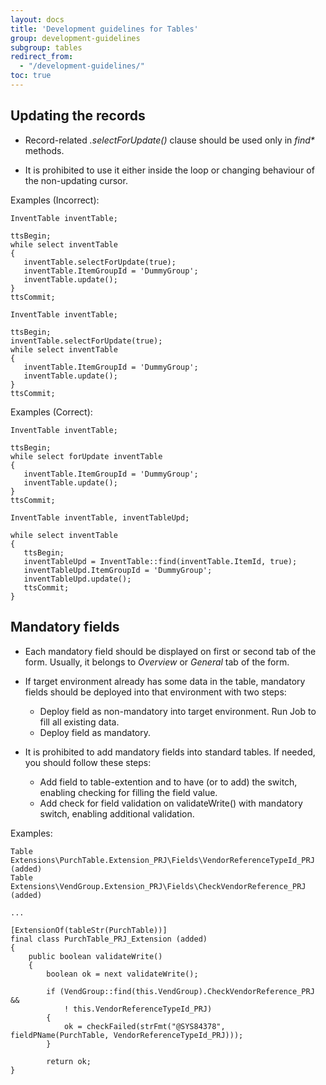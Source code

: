 ```yaml
---
layout: docs
title: 'Development guidelines for Tables'
group: development-guidelines
subgroup: tables
redirect_from:
  - "/development-guidelines/"
toc: true
---
```



## Updating the records

- Record-related _.selectForUpdate()_ clause should be used only in _find*_ methods.

- It is prohibited to use it either inside the loop or changing behaviour of the non-updating cursor.

Examples (Incorrect):

```
InventTable inventTable;

ttsBegin;
while select inventTable
{
   inventTable.selectForUpdate(true);
   inventTable.ItemGroupId = 'DummyGroup';
   inventTable.update();
}
ttsCommit;
```

```
InventTable inventTable;

ttsBegin;
inventTable.selectForUpdate(true);
while select inventTable
{
   inventTable.ItemGroupId = 'DummyGroup';
   inventTable.update();
}
ttsCommit;
```

Examples (Correct):

```
InventTable inventTable;

ttsBegin;
while select forUpdate inventTable
{
   inventTable.ItemGroupId = 'DummyGroup';
   inventTable.update();
}
ttsCommit;
```

```
InventTable inventTable, inventTableUpd;

while select inventTable
{
   ttsBegin;
   inventTableUpd = InventTable::find(inventTable.ItemId, true);
   inventTableUpd.ItemGroupId = 'DummyGroup';
   inventTableUpd.update();
   ttsCommit;
}
```

## Mandatory fields

- Each mandatory field should be displayed on first or second tab of the form. Usually, it belongs to _Overview_ or _General_ tab of the form.

- If target environment already has some data in the table, mandatory fields should be deployed into that environment with two steps:
  - Deploy field as non-mandatory into target environment. Run Job to fill all existing data.
  - Deploy field as mandatory.

- It is prohibited to add mandatory fields into standard tables. If needed, you should follow these steps:
  - Add field to table-extention and to have (or to add) the switch, enabling checking for filling the field value.
  - Add check for field validation on validateWrite() with mandatory switch, enabling additional validation.

Examples:

```
Table Extensions\PurchTable.Extension_PRJ\Fields\VendorReferenceTypeId_PRJ (added)
Table Extensions\VendGroup.Extension_PRJ\Fields\CheckVendorReference_PRJ (added)

...

[ExtensionOf(tableStr(PurchTable))]
final class PurchTable_PRJ_Extension (added)
{
    public boolean validateWrite()
    {
        boolean ok = next validateWrite();
    
        if (VendGroup::find(this.VendGroup).CheckVendorReference_PRJ &&
            ! this.VendorReferenceTypeId_PRJ)
        {
            ok = checkFailed(strFmt("@SYS84378", fieldPName(PurchTable, VendorReferenceTypeId_PRJ)));
        }
    
        return ok;
}
```
